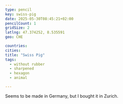 ```yaml
---
type: pencil
key: swiss-pig
date: 2025-05-30T08:45:21+02:00
pencilCount: 1
gridSize: 2
latlng: 47.374252, 8.535591
geo: CHE

countries:
cities:
title: "Swiss Pig"
tags:
  - without rubber
  - sharpened
  - hexagon
  - animal

---
```


Seems to be made in Germany, but I bought it in Zurich.
